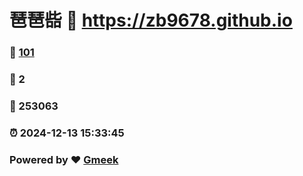 # 琶琶啙 :link: https://zb9678.github.io 
### :page_facing_up: [101](https://zb9678.github.io/tag.html) 
### :speech_balloon: 2 
### :hibiscus: 253063 
### :alarm_clock: 2024-12-13 15:33:45 
### Powered by :heart: [Gmeek](https://github.com/Meekdai/Gmeek)
